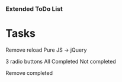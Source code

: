 ### Extended ToDo List

# Tasks

Remove reload
Pure JS -> jQuery

3 radio buttons
All
Completed
Not completed

Remove completed